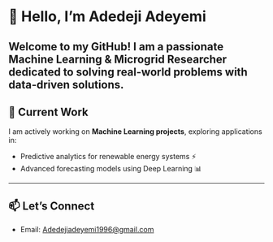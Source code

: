 # 👋 Hello, I’m Adedeji Adeyemi 

Welcome to my GitHub! I am a passionate **Machine Learning & Microgrid Researcher** dedicated to solving real-world problems with data-driven solutions.  
---
## 🔭 Current Work  
I am actively working on **Machine Learning projects**, exploring applications in:  
- Predictive analytics for renewable energy systems ⚡  
- Advanced forecasting models using Deep Learning 📊  
---
## 📫 Let’s Connect  
- Email: Adedejiadeyemi1996@gmail.com  


